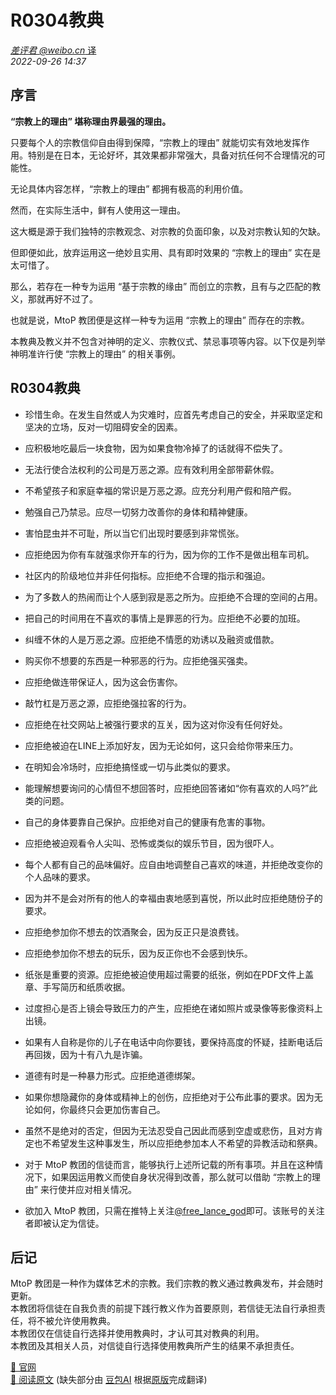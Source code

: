 # R0304教典

[*差评君 @weibo.cn* 译](https://weibo.com/u/5734325998)  
*2022-09-26 14:37*

## 序言

**“宗教上的理由” 堪称理由界最强的理由。**

只要每个人的宗教信仰自由得到保障，“宗教上的理由” 就能切实有效地发挥作用。特别是在日本，无论好坏，其效果都非常强大，具备对抗任何不合理情况的可能性。

无论具体内容怎样，“宗教上的理由” 都拥有极高的利用价值。

然而，在实际生活中，鲜有人使用这一理由。

这大概是源于我们独特的宗教观念、对宗教的负面印象，以及对宗教认知的欠缺。

但即便如此，放弃运用这一绝妙且实用、具有即时效果的 “宗教上的理由” 实在是太可惜了。

那么，若存在一种专为运用 “基于宗教的缘由” 而创立的宗教，且有与之匹配的教义，那就再好不过了。

也就是说，MtoP 教团便是这样一种专为运用 “宗教上的理由” 而存在的宗教。

本教典及教义并不包含对神明的定义、宗教仪式、禁忌事项等内容。以下仅是列举神明准许行使 “宗教上的理由” 的相关事例。

## R0304教典

- 珍惜生命。在发生自然或人为灾难时，应首先考虑自己的安全，并采取坚定和坚决的立场，反对一切阻碍安全的因素。

- 应积极地吃最后一块食物，因为如果食物冷掉了的话就得不偿失了。

- 无法行使合法权利的公司是万恶之源。应有效利用全部带薪休假。

- 不希望孩子和家庭幸福的常识是万恶之源。应充分利用产假和陪产假。

- 勉强自己乃禁忌。应尽一切努力改善你的身体和精神健康。

- 害怕昆虫并不可耻，所以当它们出现时要感到非常慌张。

- 应拒绝因为你有车就强求你开车的行为，因为你的工作不是做出租车司机。

- 社区内的阶级地位并非任何指标。应拒绝不合理的指示和强迫。

- 为了多数人的热闹而让个人感到寂是恶之所为。应拒绝不合理的空间的占用。

- 把自己的时间用在不喜欢的事情上是罪恶的行为。应拒绝不必要的加班。

- 纠缠不休的人是万恶之源。应拒绝不情愿的劝诱以及融资或借款。

- 购买你不想要的东西是一种邪恶的行为。应拒绝强买强卖。

- 应拒绝做连带保证人，因为这会伤害你。

- 敲竹杠是万恶之源，应拒绝强拉客的行为。

- 应拒绝在社交网站上被强行要求的互关，因为这对你没有任何好处。

- 应拒绝被迫在LINE上添加好友，因为无论如何，这只会给你带来压力。

- 在明知会冷场时，应拒绝搞怪或一切与此类似的要求。

- 能理解想要询问的心情但不想回答时，应拒绝回答诸如“你有喜欢的人吗?”此类的问题。

- 自己的身体要靠自己保护。应拒绝对自己的健康有危害的事物。

- 应拒绝被迫观看令人尖叫、恐怖或类似的娱乐节目，因为很吓人。

- 每个人都有自己的品味偏好。应自由地调整自己喜欢的味道，并拒绝改变你的个人品味的要求。

- 因为并不是会对所有的他人的幸福由衷地感到喜悦，所以此时应拒绝随份子的要求。

- 应拒绝参加你不想去的饮酒聚会，因为反正只是浪费钱。

- 应拒绝参加你不想去的玩乐，因为反正你也不会感到快乐。

- 纸张是重要的资源。应拒绝被迫使用超过需要的纸张，例如在PDF文件上盖章、手写简历和纸质收据。

- 过度担心是否上镜会导致压力的产生，应拒绝在诸如照片或录像等影像资料上出镜。

- 如果有人自称是你的儿子在电话中向你要钱，要保持高度的怀疑，挂断电话后再回拨，因为十有八九是诈骗。

- 道德有时是一种暴力形式。应拒绝道德绑架。

- 如果你想隐藏你的身体或精神上的创伤，应拒绝对于公布此事的要求。因为无论如何，你最终只会更加伤害自己。

- 虽然不是绝对的否定，但因为无法忍受自己因此而感到空虚或悲伤，且对方肯定也不希望发生这种事发生，所以应拒绝参加本人不希望的异教活动和祭典。

- 对于 MtoP 教团的信徒而言，能够执行上述所记载的所有事项。并且在这种情况下，如果因运用教义而使自身状况得到改善，那么就可以借助 “宗教上的理由” 来行使并应对相关情况。

- 欲加入 MtoP 教团，只需在推特上关注[@free_lance_god](https://x.com/free_lance_god?t=L5vDVnYewPjrUHKD7OHkvw&s=09)即可。该账号的关注者即被认定为信徒。 

## 后记

MtoP 教团是一种作为媒体艺术的宗教。我们宗教的教义通过教典发布，并会随时更新。  
本教团将信徒在自我负责的前提下践行教义作为首要原则，若信徒无法自行承担责任，将不被允许使用教典。  
本教团仅在信徒自行选择并使用教典时，才认可其对教典的利用。  
本教团及其相关人员，对信徒自行选择使用教典所产生的结果不承担责任。  

[🔗 官网](https://mtop.live/)  
[🔗 阅读原文](http://m.weibo.cn/status/4817958268834590?) (缺失部分由 [豆包AI](https://www.doubao.com) 根据[原版](https://note.com/hisanomotohiro/n/n740dcffc9b5a)完成翻译)